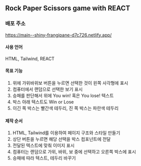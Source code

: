## Rock Paper Scissors game with REACT

### 배포 주소

https://main--shiny-frangipane-d7c726.netlify.app/

#### 사용 언어

HTML, Tailwind, REACT

#### 목표 기능

1. 위에 가위바위보 버튼을 누르면 선택한 것이 왼쪽 사각형에 표시
2. 컴퓨터에서 랜덤으로 선택한 보기 표시
3. 승패를 판단해서 위에 You win! 혹은 You lose! 텍스트
4. 박스 아래 텍스트도 Win or Lose
5. 이긴 쪽 박스는 빨간색 테두리, 진 쪽 박스는 파란색 테두리

#### 제작 순서

1. HTML, Tailwind를 이용하여 페이지 구조와 스타일 만들기
2. 상단 버튼을 누르면 해당 선택을 박스 컴포넌트에 전달
3. 전달된 텍스트에 맞춰 이미지 표시
4. 컴퓨터는 랜덤으로 가위, 바위, 보 중에 선택하고 오른쪽 박스에 표시
5. 승패에 따라 텍스트, 테두리 바꾸기
